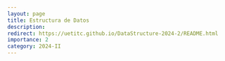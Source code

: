 ```yaml
---
layout: page
title: Estructura de Datos
description: 
redirect: https://uetitc.github.io/DataStructure-2024-2/README.html
importance: 2
category: 2024-II
---
```

